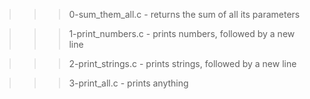 >>> 0-sum_them_all.c
	- returns the sum of all its parameters

>>> 1-print_numbers.c
	- prints numbers, followed by a new line

>>> 2-print_strings.c
	- prints strings, followed by a new line

>>> 3-print_all.c
	- prints anything
